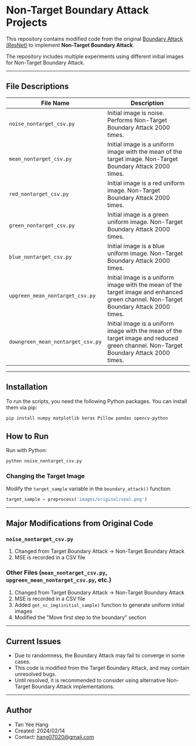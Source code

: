 # Non-Target Boundary Attack Projects

This repository contains modified code from the original [Boundary Attack (ResNet)](https://github.com/greentfrapp/boundary-attack) to implement **Non-Target Boundary Attack**.  

The repository includes multiple experiments using different initial images for Non-Target Boundary Attack.

---

## File Descriptions

| File Name | Description |
|-----------|-------------|
| `noise_nontarget_csv.py` | Initial image is noise. Performs Non-Target Boundary Attack 2000 times. |
| `mean_nontarget_csv.py` | Initial image is a uniform image with the mean of the target image. Non-Target Boundary Attack 2000 times. |
| `red_nontarget_csv.py` | Initial image is a red uniform image. Non-Target Boundary Attack 2000 times. |
| `green_nontarget_csv.py` | Initial image is a green uniform image. Non-Target Boundary Attack 2000 times. |
| `blue_nontarget_csv.py` | Initial image is a blue uniform image. Non-Target Boundary Attack 2000 times. |
| `upgreen_mean_nontarget_csv.py` | Initial image is a uniform image with the mean of the target image and enhanced green channel. Non-Target Boundary Attack 2000 times. |
| `downgreen_mean_nontarget_csv.py` | Initial image is a uniform image with the mean of the target image and reduced green channel. Non-Target Boundary Attack 2000 times. |


---
## Installation

To run the scripts, you need the following Python packages. You can install them via pip:

```bash
pip install numpy matplotlib keras Pillow pandas opencv-python
```

## How to Run

Run with Python:

```bash
python noise_nontarget_csv.py
```


### Changing the Target Image

Modify the `target_sample` variable in the `boundary_attack()` function:

```python
target_sample = preprocess('images/original/seal.png')
```

---

## Major Modifications from Original Code

### `noise_nontarget_csv.py`
1. Changed from Target Boundary Attack → Non-Target Boundary Attack  
2. MSE is recorded in a CSV file  

### Other Files (`mean_nontarget_csv.py`, `upgreen_mean_nontarget_csv.py`, etc.)
1. Changed from Target Boundary Attack → Non-Target Boundary Attack  
2. MSE is recorded in a CSV file  
3. Added `get_sc_img(initial_sample)` function to generate uniform initial images  
4. Modified the "Move first step to the boundary" section

---

## Current Issues

- Due to randomness, the Boundary Attack may fail to converge in some cases.  
- This code is modified from the Target Boundary Attack, and may contain unresolved bugs.  
- Until resolved, it is recommended to consider using alternative Non-Target Boundary Attack implementations.

---

## Author

- Tan Yee Hang  
- Created: 2024/02/14  
- Contact: hang07020@gmail.com

